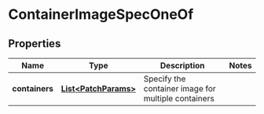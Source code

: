 

# ContainerImageSpecOneOf


## Properties

| Name | Type | Description | Notes |
|------------ | ------------- | ------------- | -------------|
|**containers** | [**List&lt;PatchParams&gt;**](PatchParams.md) | Specify the container image for multiple containers |  |



